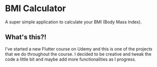 # BMI Calculator

A super simple application to calculate your BMI (Body Mass Index).

## What's this?!

I've started a new Flutter course on Udemy and this is one of the projects that we do throughout the course. 
I decided to be creative and tweak the code a little bit and maybe add more functionalities as I progress. 

